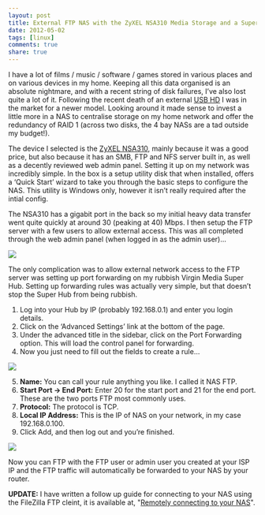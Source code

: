 ```yaml
---
layout: post
title: External FTP NAS with the ZyXEL NSA310 Media Storage and a Super Hub
date: 2012-05-02
tags: [linux]
comments: true
share: true
---
```


I have a lot of films / music / software / games stored in various places and on various devices in my home. Keeping all this data organised is an absolute nightmare, and with a recent string of disk failures, I’ve also lost quite a lot of it. Following the recent death of an external [USB HD](http://www.amazon.co.uk/s?url=search-alias%3Daps&field-keywords=external+usb+hard+drive&x=0&y=0&_encoding=UTF8&tag=shilon-21&linkCode=ur2&camp=1634&creative=6738) I was in the market for a newer model. Looking around it made sense to invest a little more in a NAS to centralise storage on my home network and offer the redundancy of RAID 1 (across two disks, the 4 bay NASs are a tad outside my budget!).

The device I selected is the [ZyXEL NSA310](http://www.amazon.co.uk/gp/product/B005LDM09U/ref=as_li_tf_tl?ie=UTF8&tag=joeg-21&linkCode=as2&camp=1634&creative=6738&creativeASIN=B005LDM09U), mainly because it was a good price, but also because it has an SMB, FTP and NFS server built in, as well as a decently reviewed web admin panel. Setting it up on my network was incredibly simple. In the box is a setup utility disk that when installed, offers a ‘Quick Start’ wizard to take you through the basic steps to configure the NAS. This utility is Windows only, however it isn’t really required after the intial config.

The NSA310 has a gigabit port in the back so my initial heavy data transfer went quite quickly at around 30 (peaking at 40) Mbps. I then setup the FTP server with a few users to allow external access. This was all completed through the web admin panel (when logged in as the admin user)…

[![](https://images.grdnr.io/2011/11/ftp-admin.png)](https://images.grdnr.io/2011/11/ftp-admin.png)

The only complication was to allow external network access to the FTP server was setting up port forwarding on my rubbish Virgin Media Super Hub. Setting up forwarding rules was actually very simple, but that doesn’t stop the Super Hub from being rubbish.

1. Log into your Hub by IP (probably 192.168.0.1) and enter you login details.  
2. Click on the ‘Advanced Settings’ link at the bottom of the page.  
3. Under the advanced title in the sidebar, click on the Port Forwarding option. This will load the control panel for forwarding.  
4. Now you just need to fill out the fields to create a rule…   

![](https://images.grdnr.io/2011/11/forwarding-table.png)

5. **Name:** You can call your rule anything you like. I called it NAS FTP.  
6. **Start Port -> End Port:** Enter 20 for the start port and 21 for the end port. These are the two ports FTP most commonly uses.  
7. **Protocol:** The protocol is TCP.  
8. **Local IP Address:** This is the IP of NAS on your network, in my case 192.168.0.100.  
9. Click Add, and then log out and you’re finished.

![](https://images.grdnr.io/2011/11/forwarding-table-complete.png)

Now you can FTP with the FTP user or admin user you created at your ISP IP and the FTP traffic will automatically be forwarded to your NAS by your router.

**UPDATE:** I have written a follow up guide for connecting to your NAS using the FileZilla FTP cleint, it is available at, "[Remotely connecting to your NAS](/remotely-connecting-to-your-nas-with-ftp/)".

